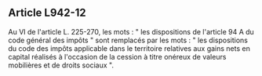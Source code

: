 Article L942-12
----
Au VI de l'article L. 225-270, les mots : " les dispositions de l'article 94 A
du code général des impôts " sont remplacés par les mots : " les dispositions du
code des impôts applicable dans le territoire relatives aux gains nets en
capital réalisés à l'occasion de la cession à titre onéreux de valeurs
mobilières et de droits sociaux ".
